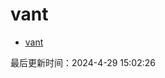 <!--
 * @Description:
 * @Author: panrui
 * @Date: 2023-04-25 08:57:17
 * @LastEditTime: 2023-05-19 08:55:57
 * @LastEditors: panrui
 * 不忘初心,不负梦想
-->

# vant

- [vant](https://youzan.github.io/vant/#/zh-CN/home)

最后更新时间：2024-4-29 15:02:26

